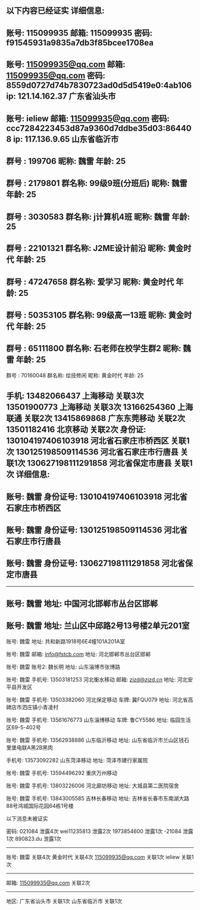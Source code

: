 以下内容已经证实
详细信息:
------------------------------------------------------------
账号: 115099935
邮箱: 115099935
密码: f91545931a9835a7db3f85bcee1708ea
------------------------------------------------------------
账号: 115099935@qq.com
邮箱: 115099935@qq.com
密码: 8559d0727d74b7830723ad0d5d5419e0:4ab106
ip: 121.14.162.37    广东省汕头市
------------------------------------------------------------
账号: ieliew
邮箱: 115099935@qq.com
密码: ccc7284223453d87a9360d7ddbe35d03:864408
ip: 117.136.9.65    山东省临沂市
------------------------------------------------------------
群号 : 199706
昵称: 魏雷
年龄: 25
------------------------------------------------------------
群号 : 2179801
群名称:  99级9班(分班后)
昵称: 魏雷
年龄: 25
------------------------------------------------------------
群号 : 3030583
群名称:  j计算机4班
昵称: 魏雷
年龄: 25
------------------------------------------------------------
群号 : 22101321
群名称:  J2ME设计前沿
昵称: 黄金时代
年龄: 25
------------------------------------------------------------
群号 : 47247658
群名称:  爱学习
昵称: 黄金时代
年龄: 25
------------------------------------------------------------
群号 : 50353105
群名称:  99级高一13班
昵称: 黄金时代
年龄: 25
------------------------------------------------------------

群号 : 65111800
群名称:  石老师在校学生群2
昵称: 魏雷
年龄: 25
------------------------------------------------------------
群号 : 70160048
群名称:  绘技修闲
昵称: 黄金时代
年龄: 25

手机: 
13482066437   上海移动 关联3次 
13501900773   上海移动 关联3次 
13166254360   上海联通 关联2次 
13415869868   广东东莞移动 关联2次 
13501182416   北京移动 关联2次 
身份证: 
130104197406103918   河北省石家庄市桥西区 关联1次 
130125198509114536   河北省石家庄市行唐县 关联1次 
130627198111291858   河北省保定市唐县 关联1次 
详细信息:
------------------------------------------------------------
账号: 魏雷
身份证号: 130104197406103918   河北省石家庄市桥西区
------------------------------------------------------------
账号: 魏雷
身份证号: 130125198509114536   河北省石家庄市行唐县
------------------------------------------------------------
账号: 魏雷
身份证号: 130627198111291858   河北省保定市唐县
------------------------------------------------------------

------------------------------------------------------------
账号: 魏雷
地址: 中国河北邯郸市丛台区邯郸
------------------------------------------------------------
账号: 魏雷
地址: 兰山区中邱路2号13号楼2单元201室
------------------------------------------------------------
账号: 魏雷
地址: 共和新路1918号6E4幢101A201A室

账号: 魏雷
邮箱: info@fstcb.com
地址: 河北邯郸市丛台区邯郸

账号: 魏雷
账号2: 魏长明
地址: 山东淄博市张博路

账号: 魏雷
手机号: 13503181253   河北衡水移动
邮箱: zjzd@zjzd.cn
地址: 河北安平县开发区

账号: 魏雷
手机号: 13503382060   河北保定移动
车牌: 冀FQU079
地址: 河北省高碑店市泗庄镇小青凌村

账号: 魏雷
手机号: 13561676773   山东淄博移动
车牌: 鲁CY5586
地址: 临园生活区69-5-402号

账号: 魏雷
手机号: 13562938886   山东临沂移动
地址: 山东省临沂市兰山区钱石里堡电联A黑2B黑肉

手机号: 13573092282   山东菏泽移动
地址: 菏泽市建行家属院

账号: 魏雷
手机号: 13594496292   重庆万州移动

账号: 魏雷
手机号: 13803226006   河北廊坊移动
地址: 大城县第二医院宿舍

账号: 魏雷
手机号: 13843005585   吉林长春移动
地址: 吉林省长春市东南湖大路88号鸿城国际花园64栋1号楼



以下消息未被证实

密码: 
021084 泄露4次
wei11235813 泄露2次
1973854600 泄露1次
-21084 泄露1次
890823.du 泄露1次
***************************************
账号: 
魏雷 关联4次 
黄金时代 关联4次 
115099935@qq.com 关联1次 
ieliew 关联1次 
***************************************
邮箱: 
115099935@qq.com 关联2次 
***************************************
地区: 
广东省汕头市 关联1次 
山东省临沂市 关联1次 


